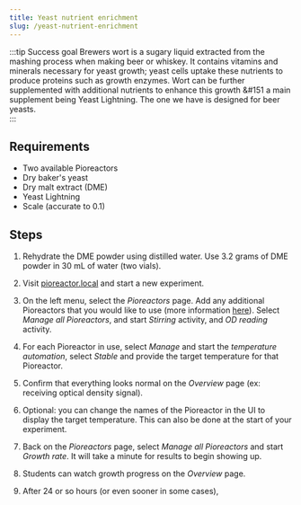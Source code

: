 ```yaml
---
title: Yeast nutrient enrichment
slug: /yeast-nutrient-enrichment
---
```


:::tip Success goal
Brewers wort is a sugary liquid extracted from the mashing process when making beer or whiskey. It contains vitamins and minerals necessary for yeast growth; yeast cells uptake these nutrients to produce proteins such as growth enzymes. Wort can be further supplemented with additional nutrients to enhance this growth &#151 a main supplement being Yeast Lightning. The one we have is designed for beer yeasts.  
:::

## Requirements

*   Two available Pioreactors
*   Dry baker's yeast
*   Dry malt extract (DME) 
*	Yeast Lightning
*	Scale (accurate to 0.1)

## Steps

1.  Rehydrate the DME powder using distilled water. Use 3.2 grams of DME powder in 30 mL of water (two vials).
 
4.  Visit [pioreactor.local](http://pioreactor.local) and start a new experiment.
5.  On the left menu, select the _Pioreactors_ page. Add any additional Pioreactors that you would like to use (more information [here](/user-guide/create-cluster)). Select _Manage all Pioreactors_, and start _Stirring_ activity, and _OD reading_ activity.
6.  For each Pioreactor in use, select _Manage_ and start the _temperature automation_, select _Stable_ and provide the target temperature for that Pioreactor.
7.  Confirm that everything looks normal on the _Overview_ page (ex: receiving optical density signal).
8.  Optional: you can change the names of the Pioreactor in the UI to display the target temperature. This can also be done at the start of your experiment.
9.	Back on the _Pioreactors_ page, select _Manage all Pioreactors_ and start _Growth rate_. It will take a minute for results to begin showing up. 
10.  Students can watch growth progress on the _Overview_ page.
11.  After 24 or so hours (or even sooner in some cases),